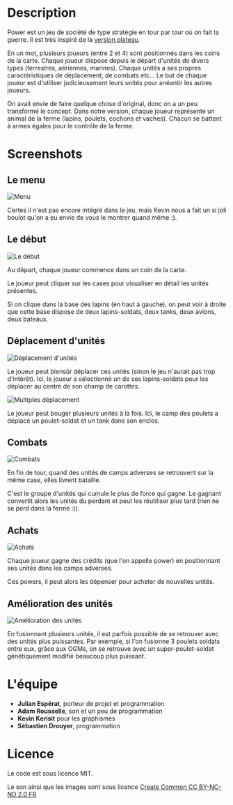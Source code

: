 # Description

Power est un jeu de société de type stratégie en tour par tour où on fait la guerre. Il est très inspiré de la [version plateau](http://jeuxstrategie.free.fr/Power_complet.php).

En un mot, plusieurs joueurs (entre 2 et 4) sont positionnés dans les coins de la carte. Chaque joueur dispose depuis le départ d'unités de divers types (terrestres, aériennes, marines). Chaque unités a ses propres caractéristiques de déplacement, de combats etc... Le but de chaque joueur est d'utiliser judicieusement leurs unités pour anéantir les autres joueurs.

On avait envie de faire quelque chose d'original, donc on a un peu transformé le concept. Dans notre version, chaque joueur représente un animal de la ferme (lapins, poulets, cochons et vaches). Chacun se battent à armes égales pour le contrôle de la ferme.

# Screenshots

## Le menu

![Menu](http://sdrdis.github.com/power/screenshots/menu.jpg)

Certes il n'est pas encore intégré dans le jeu, mais Kevin nous a fait un si joli boulot qu'on a eu envie de vous le montrer quand même :).

## Le début

![Le début](http://sdrdis.github.com/power/screenshots/start.png)

Au départ, chaque joueur commence dans un coin de la carte.

Le joueur peut cliquer sur les cases pour visualiser en détail les unités présentes.

Si on clique dans la base des lapins (en haut à gauche), on peut voir à droite que cette base dispose de deux lapins-soldats, deux tanks, deux avions, deux bateaux.

## Déplacement d'unités

![Déplacement d'unités](http://sdrdis.github.com/power/screenshots/moving.png)

Le joueur peut biensûr déplacer ces unités (sinon le jeu n'aurait pas trop d'intérêt). Ici, le joueur a sélectionné un de ses lapins-soldats pour les déplacer au centre de son champ de carottes.

![Multiples déplacement](http://sdrdis.github.com/power/screenshots/multiple%20move.png)

Le joueur peut bouger plusieurs unités à la fois. Ici, le camp des poulets a déplacé un poulet-soldat et un tank dans son enclos.

## Combats

![Combats](http://sdrdis.github.com/power/screenshots/combat.png)

En fin de tour, quand des unités de camps adverses se retrouvent sur la même case, elles livrent bataille.

C'est le groupe d'unités qui cumule le plus de force qui gagne. Le gagnant convertit alors les unités du perdant et peut les réutiliser plus tard (rien ne se perd dans la ferme :)).

## Achats

![Achats](http://sdrdis.github.com/power/screenshots/buy.png)

Chaque joueur gagne des crédits (que l'on appelle power) en positionnant ses unités dans les camps adverses.

Ces powers, il peut alors les dépenser pour acheter de nouvelles unités.

## Amélioration des unités

![Amélioration des unités](http://sdrdis.github.com/power/screenshots/illustrations.jpg)

En fusionnant plusieurs unités, il est parfois possible de se retrouver avec des unités plus puissantes. Par exemple, si l'on fusionne 3 poulets soldats entre eux, grâce aux OGMs, on se retrouve avec un super-poulet-soldat génétiquement modifié beaucoup plus puissant.

# L'équipe

* <b>Julian Espérat</b>, porteur de projet et programmation
* <b>Adam Rousselle</b>, son et un peu de programmation
* <b>Kevin Kerisit</b> pour les graphismes
* <b>Sébastien Drouyer</b>, programmation

# Licence

Le code est sous licence MIT.

Le son ainsi que les images sont sous licence [Create Common CC BY-NC-ND 2.0 FR](http://creativecommons.org/licenses/by-nc-nd/2.0/fr/)